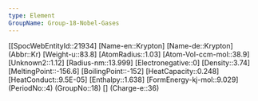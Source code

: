 ```yaml
---
type: Element
GroupName: Group-18-Nobel-Gases
---
```

[[SpocWebEntityId::21934]
[Name-en::Krypton]
[Name-de::Krypton]
(Abbr::Kr)
[Weight-u::83.8]
[AtomRadius::1.03]
[Atom-Vol-ccm-mol::38.9]
[Unknown2::1.12]
[Radius-nm::13.999]
[Electronegative::0]
[Density::3.74]
[MeltingPoint::-156.6]
[BoilingPoint::-152]
[HeatCapacity::0.248]
[HeatConduct::9.5E-05]
[Enthalpy::1.638]
[FormEnergy-kj-mol::9.029]
(PeriodNo::4)
(GroupNo::18)
[]
(Charge-e::36)

